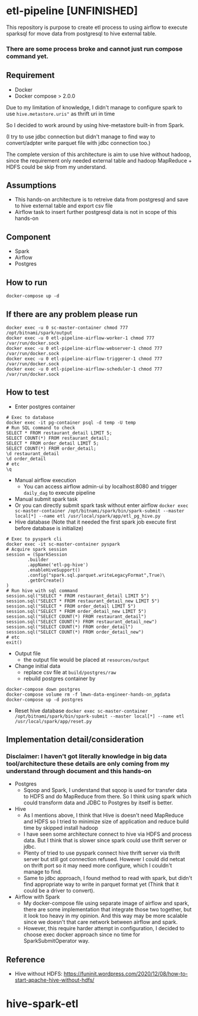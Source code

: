 # etl-pipeline [UNFINISHED]

This repository is purpose to create etl process to using airflow to execute sparksql for move data from postgresql to hive external table.

### There are some process broke and cannot just run compose command yet.

## Requirement

- Docker
- Docker compose > 2.0.0

Due to my limitation of knowledge, I didn't manage to configure spark to use `hive.metastore.uris"` as thrift uri in time

So I decided to work around by using hive-metastore built-in from Spark.

(I try to use jdbc connection but didn't manage to find way to convert/adpter write parquet file with jdbc connection too.)

The complete version of this architecture is aim to use hive without hadoop, since the requirement only needed external table and hadoop MapReduce + HDFS could be skip from my understand.

## Assumptions

- This hands-on architecture is to retreive data from postgresql and save to hive external table and export csv file
- Airflow task to insert further postgresql data is not in scope of this hands-on

## Component

- Spark
- Airflow
- Postgres

## How to run

`docker-compose up -d`

## If there are any problem please run

```
docker exec -u 0 sc-master-container chmod 777 /opt/bitnami/spark/output
docker exec -u 0 etl-pipeline-airflow-worker-1 chmod 777 /var/run/docker.sock
docker exec -u 0 etl-pipeline-airflow-webserver-1 chmod 777 /var/run/docker.sock
docker exec -u 0 etl-pipeline-airflow-triggerer-1 chmod 777 /var/run/docker.sock
docker exec -u 0 etl-pipeline-airflow-scheduler-1 chmod 777 /var/run/docker.sock
```

## How to test

- Enter postgres container

```
# Exec to database
docker exec -it pg-container psql -d temp -U temp
# Run SQL command to check
SELECT * FROM restaurant_detail LIMIT 5;
SELECT COUNT(*) FROM restaurant_detail;
SELECT * FROM order_detail LIMIT 5;
SELECT COUNT(*) FROM order_detail;
\d restaurant_detail
\d order_detail
# etc
\q
```

- Manual airflow execution
  - You can access airflow admin-ui by localhost:8080 and trigger `daily_dag` to execute pipeline
- Manual submit spark task
- Or you can directly submit spark task without enter airflow
  `docker exec sc-master-container /opt/bitnami/spark/bin/spark-submit --master local[*] --name etl /usr/local/spark/app/etl_pg_hive.py`
- Hive database (Note that it needed the first spark job execute first before database is initialize)

```
# Exec to pyspark cli
docker exec -it sc-master-container pyspark
# Acquire spark session
session = (SparkSession
        .builder
        .appName('etl-pg-hive')
        .enableHiveSupport()
        .config("spark.sql.parquet.writeLegacyFormat",True)\
        .getOrCreate()
)
# Run hive with sql command
session.sql("SELECT * FROM restaurant_detail LIMIT 5")
session.sql("SELECT * FROM restaurant_detail_new LIMIT 5")
session.sql("SELECT * FROM order_detail LIMIT 5")
session.sql("SELECT * FROM order_detail_new LIMIT 5")
session.sql("SELECT COUNT(*) FROM restaurant_detail")
session.sql("SELECT COUNT(*) FROM restaurant_detail_new")
session.sql("SELECT COUNT(*) FROM order_detail")
session.sql("SELECT COUNT(*) FROM order_detail_new")
# etc
exit()
```

- Output file
  - the output file would be placed at `resources/output`
- Change initial data
  - replace csv file at `build/postgres/raw`
  - rebuild postgres container by

```
docker-compose down postgres
docker-compose volume rm -f lmwn-data-engineer-hands-on_pgdata
docker-compose up -d postgres
```

- Reset hive database
  `docker exec sc-master-container /opt/bitnami/spark/bin/spark-submit --master local[*] --name etl /usr/local/spark/app/reset.py`

## Implementation detail/consideration

### Disclaimer: I haven't got literally knowledge in big data tool/architecture these details are only coming from my understand through document and this hands-on

- Postgres
  - Sqoop and Spark, I understand that sqoop is used for transfer data to HDFS and do MapReduce from there. So I think using spark which could transform data and JDBC to Postgres by itself is better.
- Hive
  - As I mentions above, I think that Hive is doesn't need MapReduce and HDFS so I tried to minimize size of application and reduce build time by skipped install hadoop
  - I have seen some architecture connect to hive via HDFS and process data. But I think that is slower since spark could use thrift server or jdbc.
  - Plenty of tried to use pyspark connect hive thrift server via thrift server but still got connection refused. However I could did netcat on thrift port so it may need more configure, which I couldn't manage to find.
  - Same to jdbc approach, I found method to read with spark, but didn't find appropriate way to write in parquet format yet (Think that it could be a driver to convert).
- Airflow with Spark
  - My docker-compose file using separate image of airflow and spark, there are some implementation that integrate those two together, but it look too heavy in my opinion. And this way may be more scalable since we doesn't that care network between airflow and spark.
  - However, this require harder attempt in configuration, I decided to choose exec docker approach since no time for SparkSubmitOperator way.

## Reference

- Hive without HDFS: https://funinit.wordpress.com/2020/12/08/how-to-start-apache-hive-without-hdfs/

# hive-spark-etl
